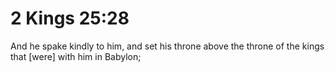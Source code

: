 # 2 Kings 25:28

And he spake kindly to him, and set his throne above the throne of the kings that [were] with him in Babylon;